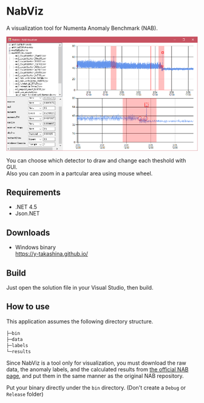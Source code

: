 # NabViz
A visualization tool for Numenta Anomaly Benchmark (NAB).

![Screen shot](./image.png)

You can choose which detector to draw and change each theshold with GUI.<br>
Also you can zoom in a partcular area using mouse wheel.

## Requirements
- .NET 4.5
- Json.NET

## Downloads
- Windows binary<br>
https://y-takashina.github.io/

## Build
Just open the solution file in your Visual Studio, then build.

## How to use
This application assumes the following directory structure.

```
├─bin
├─data
├─labels
└─results
```

Since NabViz is a tool only for visualization, you must download the raw data, the anomaly labels, and the calculated results from [the official NAB page](https://github.com/numenta/NAB), and put them in the same manner as the original NAB repository.

Put your binary directly under the `bin` directory.
(Don't create a `Debug` or `Release` folder)



